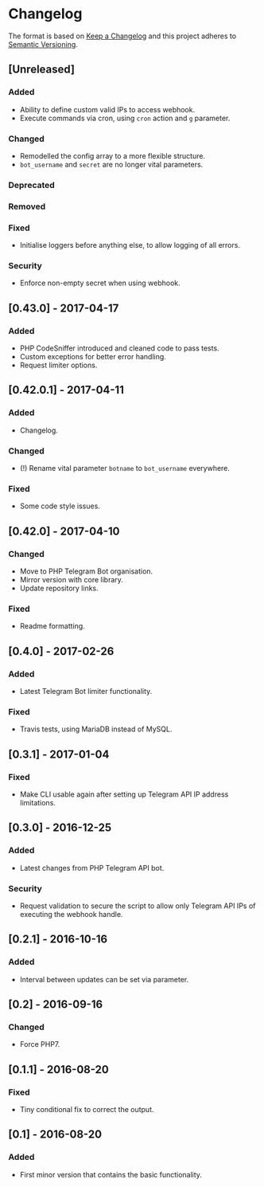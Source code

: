 # Changelog
The format is based on [Keep a Changelog](http://keepachangelog.com/) and this project adheres to [Semantic Versioning](http://semver.org/).

## [Unreleased]
### Added
- Ability to define custom valid IPs to access webhook.
- Execute commands via cron, using `cron` action and `g` parameter.
### Changed
- Remodelled the config array to a more flexible structure.
- `bot_username` and `secret` are no longer vital parameters.
### Deprecated
### Removed
### Fixed
- Initialise loggers before anything else, to allow logging of all errors.
### Security
- Enforce non-empty secret when using webhook.

## [0.43.0] - 2017-04-17
### Added
- PHP CodeSniffer introduced and cleaned code to pass tests.
- Custom exceptions for better error handling.
- Request limiter options.

## [0.42.0.1] - 2017-04-11
### Added
- Changelog.
### Changed
- (!) Rename vital parameter `botname` to `bot_username` everywhere.
### Fixed
- Some code style issues.

## [0.42.0] - 2017-04-10
### Changed
- Move to PHP Telegram Bot organisation.
- Mirror version with core library.
- Update repository links.
### Fixed
- Readme formatting.

## [0.4.0] - 2017-02-26
### Added
- Latest Telegram Bot limiter functionality.
### Fixed
- Travis tests, using MariaDB instead of MySQL.

## [0.3.1] - 2017-01-04
### Fixed
- Make CLI usable again after setting up Telegram API IP address limitations.

## [0.3.0] - 2016-12-25
### Added
- Latest changes from PHP Telegram API bot.
### Security
- Request validation to secure the script to allow only Telegram API IPs of executing the webhook handle.

## [0.2.1] - 2016-10-16
### Added
- Interval between updates can be set via parameter.

## [0.2] - 2016-09-16
### Changed
- Force PHP7.

## [0.1.1] - 2016-08-20
### Fixed
- Tiny conditional fix to correct the output.

## [0.1] - 2016-08-20
### Added
- First minor version that contains the basic functionality.
